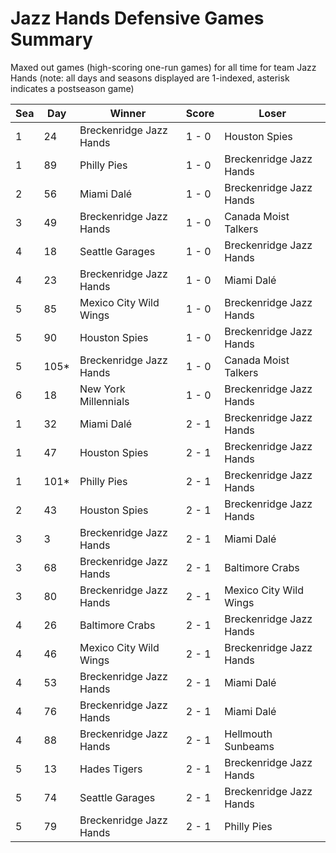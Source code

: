 # Jazz Hands Defensive Games Summary



Maxed out games (high-scoring one-run games) for all time for team Jazz Hands (note: all days and seasons displayed are 1-indexed, asterisk indicates a postseason game)


| Sea | Day | Winner | Score | Loser | 
| ------ |------ |------ |------ |------ |
| 1 | 24 | Breckenridge Jazz Hands | 1 - 0 | Houston Spies | 
| 1 | 89 | Philly Pies | 1 - 0 | Breckenridge Jazz Hands | 
| 2 | 56 | Miami Dalé | 1 - 0 | Breckenridge Jazz Hands | 
| 3 | 49 | Breckenridge Jazz Hands | 1 - 0 | Canada Moist Talkers | 
| 4 | 18 | Seattle Garages | 1 - 0 | Breckenridge Jazz Hands | 
| 4 | 23 | Breckenridge Jazz Hands | 1 - 0 | Miami Dalé | 
| 5 | 85 | Mexico City Wild Wings | 1 - 0 | Breckenridge Jazz Hands | 
| 5 | 90 | Houston Spies | 1 - 0 | Breckenridge Jazz Hands | 
| 5 | 105* | Breckenridge Jazz Hands | 1 - 0 | Canada Moist Talkers | 
| 6 | 18 | New York Millennials | 1 - 0 | Breckenridge Jazz Hands | 
| 1 | 32 | Miami Dalé | 2 - 1 | Breckenridge Jazz Hands | 
| 1 | 47 | Houston Spies | 2 - 1 | Breckenridge Jazz Hands | 
| 1 | 101* | Philly Pies | 2 - 1 | Breckenridge Jazz Hands | 
| 2 | 43 | Houston Spies | 2 - 1 | Breckenridge Jazz Hands | 
| 3 | 3 | Breckenridge Jazz Hands | 2 - 1 | Miami Dalé | 
| 3 | 68 | Breckenridge Jazz Hands | 2 - 1 | Baltimore Crabs | 
| 3 | 80 | Breckenridge Jazz Hands | 2 - 1 | Mexico City Wild Wings | 
| 4 | 26 | Baltimore Crabs | 2 - 1 | Breckenridge Jazz Hands | 
| 4 | 46 | Mexico City Wild Wings | 2 - 1 | Breckenridge Jazz Hands | 
| 4 | 53 | Breckenridge Jazz Hands | 2 - 1 | Miami Dalé | 
| 4 | 76 | Breckenridge Jazz Hands | 2 - 1 | Miami Dalé | 
| 4 | 88 | Breckenridge Jazz Hands | 2 - 1 | Hellmouth Sunbeams | 
| 5 | 13 | Hades Tigers | 2 - 1 | Breckenridge Jazz Hands | 
| 5 | 74 | Seattle Garages | 2 - 1 | Breckenridge Jazz Hands | 
| 5 | 79 | Breckenridge Jazz Hands | 2 - 1 | Philly Pies | 


